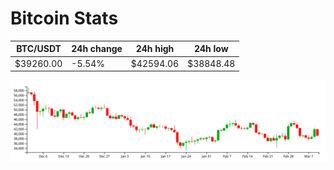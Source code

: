 # Bitcoin Stats

BTC/USDT|24h change|24h high|24h low|
|---|---|---|---|
|$39260.00|-5.54%|$42594.06|$38848.48|

<img src="./chart.svg">
